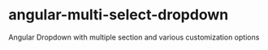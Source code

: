 # angular-multi-select-dropdown
Angular Dropdown with multiple section and various customization options 
